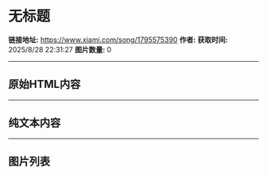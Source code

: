 # 无标题

**链接地址:** https://www.xiami.com/song/1795575390
**作者:** 
**获取时间:** 2025/8/28 22:31:27
**图片数量:** 0

---

## 原始HTML内容



---

## 纯文本内容



---

## 图片列表



